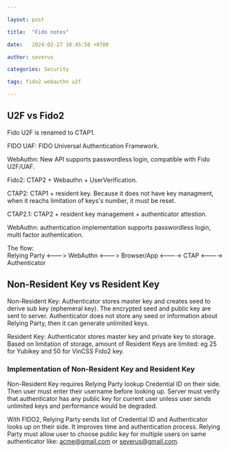 ```yaml
---

layout: post

title:  "Fido notes"

date:   2024-02-27 10:45:58 +0700

author: severus

categories: Security

tags: fido2 webauthn u2f

---
```


## U2F vs Fido2
Fido U2F is renamed to CTAP1. 
    
FIDO UAF: FIDO Universal Authentication Framework.  
   
WebAuthn: New API supports passwordless login, compatible with Fido U2F/UAF.  
  
Fido2: CTAP2 + Webauthn + UserVerification.  
  
CTAP2: CTAP1 + resident key. Because it does not have key managment, when it reachs limitation of keys's number, it must be reset.    
  
CTAP2.1: CTAP2 + resident key management + authenticator attestion.  
  
WebAuthn: authentication implementation supports passwordless login, multi factor authentication.   
  

The flow:  
Relying Party <---> WebAuthn <---> Browser/App <----> CTAP <----> Authenticator  
  
## Non-Resident Key vs Resident Key
Non-Resident Key: Authenticator stores master key and creates seed to derive sub key (ephemeral key). The encrypted seed and public key are sent to server. Authenticator does not store any seed or information about Relying Party, then it can generate unlimited keys.  
  
Resident Key: Authenticator stores master key and private key to storage. Based on limitation of storage, amount of Resident Keys are limited: eg 25 for Yubikey and 50 for VinCSS Fido2 key.  
  
 
### Implementation of Non-Resident Key and Resident Key
Non-Resident Key requires Relying Party lookup Credential ID on their side. Then user must enter their username before looking up. Server must verify that authenticator has any public key for current user unless user sends unlimited keys and performance would be degraded.   
  
With FIDO2, Relying Party sends list of Credential ID and Authenticator looks up on their side. It improves time and authentication process. Relying Party must allow user to choose public key for multiple users on same authenticator like: acme@gmail.com or severus@gmail.com.  

 
